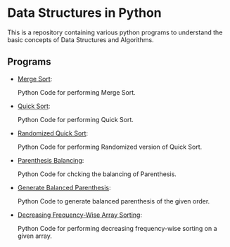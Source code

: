 # Data Structures in Python


This is a repository containing various python programs to understand the basic concepts of Data Structures and Algorithms.


## Programs

* [Merge Sort](https://github.com/altruistcoder/Data-Structures-Python/blob/master/Sorting%20Algorithms/merge_sort.py):

  Python Code for performing Merge Sort.

* [Quick Sort](https://github.com/altruistcoder/Data-Structures-Python/blob/master/Sorting%20Algorithms/quick_sort.py):

  Python Code for performing Quick Sort.

* [Randomized Quick Sort](https://github.com/altruistcoder/Data-Structures-Python/blob/master/Sorting%20Algorithms/quick_sort_randomized.py):

  Python Code for performing Randomized version of Quick Sort.

* [Parenthesis Balancing](https://github.com/altruistcoder/Data-Structures-Python/blob/master/parenthesis_balanced_checking.py):

  Python Code for chcking the balancing of Parenthesis.

* [Generate Balanced Parenthesis](https://github.com/altruistcoder/Data-Structures-Python/blob/master/generate_parenthesis.py):

  Python Code to generate balanced parenthesis of the given order.

* [Decreasing Frequency-Wise Array Sorting](https://github.com/altruistcoder/Data-Structures-Python/blob/master/decreasing_frequency_wise_sorting.py):

  Python Code for performing decreasing frequency-wise sorting on a given array.

